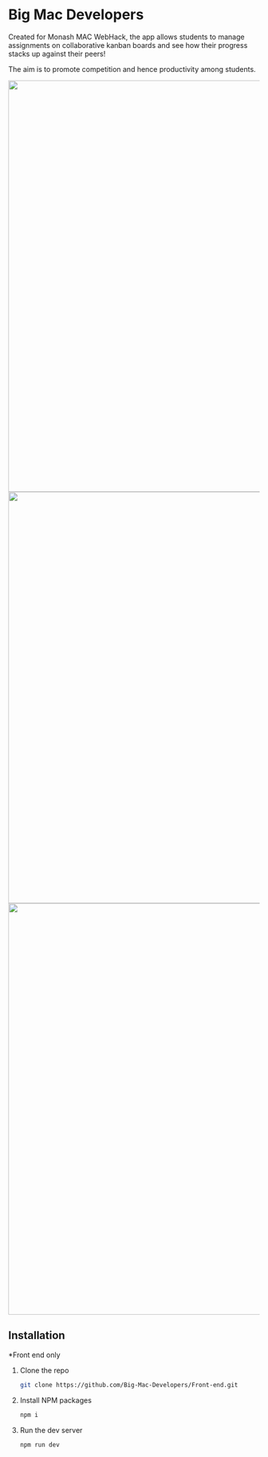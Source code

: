 # Big Mac Developers

Created for Monash MAC WebHack, the app allows students to manage assignments on collaborative kanban boards and see how their progress stacks up against their peers!

The aim is to promote competition and hence productivity among students.

<img src="https://imgur.com/UnpscDa.png" width="825" />
<img src="https://imgur.com/djy2jf1.png" width="825" />
<img src="https://imgur.com/GPiNnUw.png" width="825" />

## Installation

\*Front end only

1. Clone the repo
    ```sh
    git clone https://github.com/Big-Mac-Developers/Front-end.git
    ```
2. Install NPM packages
    ```sh
    npm i
    ```
3. Run the dev server
    ```js
    npm run dev
    ```
